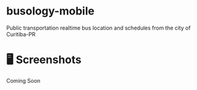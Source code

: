 # busology-mobile
Public transportation realtime bus location and schedules from the city of Curitiba-PR
# 🖥 Screenshots
Coming Soon
